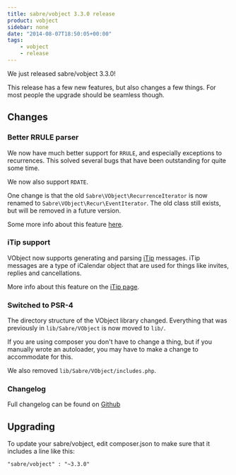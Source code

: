```yaml
---
title: sabre/vobject 3.3.0 release
product: vobject
sidebar: none
date: "2014-08-07T18:50:05+00:00"
tags:
    - vobject
    - release
---
```


We just released sabre/vobject 3.3.0!

This release has a few new features, but also changes a few things. For most
people the upgrade should be seamless though.

Changes
-------

### Better RRULE parser

We now have much better support for `RRULE`, and especially exceptions to
recurrences. This solved several bugs that have been outstanding for quite
some time.

We now also support `RDATE`.

One change is that the old `Sabre\VObject\RecurrenceIterator` is now renamed
to `Sabre\VObject\Recur\EventIterator`. The old class still exists, but will
be removed in a future version.

Some more info about this feature [here][2].


### iTip support

VObject now supports generating and parsing [iTip][3] messages. iTip messages
are a type of iCalendar object that are used for things like invites, replies
and cancellations.

More info about this feature on the [iTip page][3].


### Switched to PSR-4

The directory structure of the VObject library changed. Everything that was
previously in `lib/Sabre/VObject` is now moved to `lib/`.

If you are using composer you don't have to change a thing, but if you
manually wrote an autoloader, you may have to make a change to accommodate for
this.

We also removed `lib/Sabre/VObject/includes.php`.

### Changelog

Full changelog can be found on [Github][1]


Upgrading
---------

To update your sabre/vobject, edit composer.json to make sure that it includes
a line like this:

    "sabre/vobject" : "~3.3.0"

[1]: https://github.com/sabre-io/vobject/blob/3.3.0/ChangeLog.md
[2]: /vobject/recurrence/
[3]: /vobject/itip/
